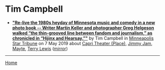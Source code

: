 # Tim Campbell

 - [**"Re-live the 1980s heyday of Minnesota music and comedy in a new photo book -- Writer Martin Keller and photographer Greg Helgeson walked “the thin-grooved line between fandom and journalism,” as chronicled in “Hijinx and Hearsay.”"**](http://www.startribune.com/80s-scenesters-offer-snapshots-of-the-minneapolis-sound-in-new-photo-book/509385652/) by Tim Campbell in [Minneapolis Star Tribune](http://www.startribune.com/) on 7 May 2019 about [Capri Theater  (Place)](https://bjmdotnet.github.io/pr1nc3/topics/place/capri-theater/), [Jimmy Jam](https://bjmdotnet.github.io/pr1nc3/topics/jimmy-jam/), [Mayte](https://bjmdotnet.github.io/pr1nc3/topics/mayte/), [Terry Lewis](https://bjmdotnet.github.io/pr1nc3/topics/terry-lewis/) ([mirror](https://web.archive.org/web/*/http://www.startribune.com/80s-scenesters-offer-snapshots-of-the-minneapolis-sound-in-new-photo-book/509385652/))

----

[Home](../)
